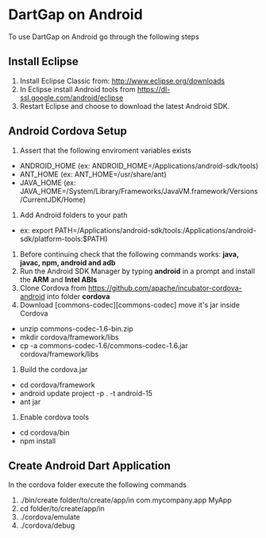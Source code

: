 DartGap on Android
==================

To use DartGap on Android go through the following steps

Install Eclipse
---------------

1. Install Eclipse Classic from: http://www.eclipse.org/downloads
1. In Eclipse install Android tools from https://dl-ssl.google.com/android/eclipse
1. Restart Eclipse and choose to download the latest Android SDK.

Android Cordova Setup
---------------------

1. Assert that the following enviroment variables exists
 * ANDROID_HOME (ex: ANDROID_HOME=/Applications/android-sdk/tools)
 * ANT_HOME (ex: ANT_HOME=/usr/share/ant)
 * JAVA_HOME (ex: JAVA_HOME=/System/Library/Frameworks/JavaVM.framework/Versions/CurrentJDK/Home)
1. Add Android folders to your path 
 * ex: export PATH=/Applications/android-sdk/tools:/Applications/android-sdk/platform-tools:$PATH)
1. Before continuing check that the following commands works: **java, javac, npm, android and adb** 
1. Run the Android SDK Manager by typing **android** in a prompt and install the **ARM** and **Intel ABIs**
1. Clone Cordova from https://github.com/apache/incubator-cordova-android into folder **cordova**
1. Download [commons-codec][commons-codec] move it's jar inside Cordova
 * unzip commons-codec-1.6-bin.zip
 * mkdir cordova/framework/libs
 * cp -a commons-codec-1.6/commons-codec-1.6.jar cordova/framework/libs
1. Build the cordova.jar
 * cd cordova/framework
 * android update project -p . -t android-15
 * ant jar
1. Enable cordova tools
 * cd cordova/bin
 * npm install

Create Android Dart Application
-------------------------------

In the cordova folder execute the following commands

1. ./bin/create folder/to/create/app/in com.mycompany.app MyApp
1. cd folder/to/create/app/in
1. ./cordova/emulate
1. ./cordova/debug
 
[commons-codes]: http://mirrors.dotsrc.org/apache/commons/codec/binaries/commons-codec-1.6-bin.zip
